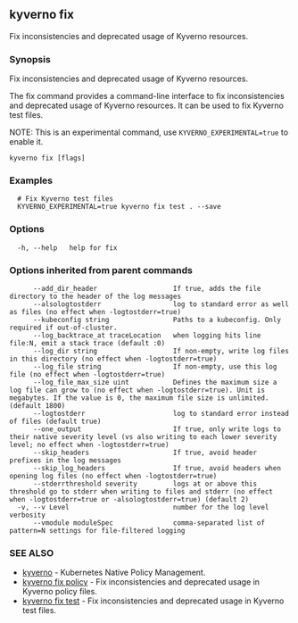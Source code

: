 ## kyverno fix

Fix inconsistencies and deprecated usage of Kyverno resources.

### Synopsis

Fix inconsistencies and deprecated usage of Kyverno resources.
  
  The fix command provides a command-line interface to fix inconsistencies and deprecated usage of Kyverno resources.
  It can be used to fix Kyverno test files.

  NOTE: This is an experimental command, use `KYVERNO_EXPERIMENTAL=true` to enable it.

```
kyverno fix [flags]
```

### Examples

```
  # Fix Kyverno test files
  KYVERNO_EXPERIMENTAL=true kyverno fix test . --save
```

### Options

```
  -h, --help   help for fix
```

### Options inherited from parent commands

```
      --add_dir_header                   If true, adds the file directory to the header of the log messages
      --alsologtostderr                  log to standard error as well as files (no effect when -logtostderr=true)
      --kubeconfig string                Paths to a kubeconfig. Only required if out-of-cluster.
      --log_backtrace_at traceLocation   when logging hits line file:N, emit a stack trace (default :0)
      --log_dir string                   If non-empty, write log files in this directory (no effect when -logtostderr=true)
      --log_file string                  If non-empty, use this log file (no effect when -logtostderr=true)
      --log_file_max_size uint           Defines the maximum size a log file can grow to (no effect when -logtostderr=true). Unit is megabytes. If the value is 0, the maximum file size is unlimited. (default 1800)
      --logtostderr                      log to standard error instead of files (default true)
      --one_output                       If true, only write logs to their native severity level (vs also writing to each lower severity level; no effect when -logtostderr=true)
      --skip_headers                     If true, avoid header prefixes in the log messages
      --skip_log_headers                 If true, avoid headers when opening log files (no effect when -logtostderr=true)
      --stderrthreshold severity         logs at or above this threshold go to stderr when writing to files and stderr (no effect when -logtostderr=true or -alsologtostderr=true) (default 2)
  -v, --v Level                          number for the log level verbosity
      --vmodule moduleSpec               comma-separated list of pattern=N settings for file-filtered logging
```

### SEE ALSO

* [kyverno](kyverno.md)	 - Kubernetes Native Policy Management.
* [kyverno fix policy](kyverno_fix_policy.md)	 - Fix inconsistencies and deprecated usage in Kyverno policy files.
* [kyverno fix test](kyverno_fix_test.md)	 - Fix inconsistencies and deprecated usage in Kyverno test files.

